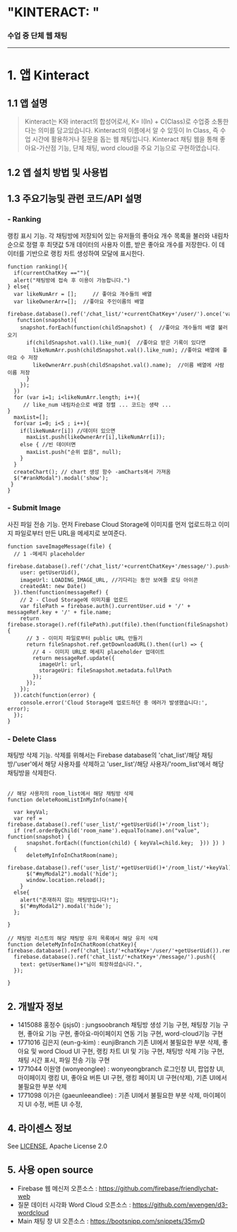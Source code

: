 "KINTERACT: "
============
### 수업 중 단체 웹 채팅
------------


# 1. 앱 Kinteract
## 1.1 앱 설명
>Kinteract는 K와 interact의 합성어로서, K= I(In) + C(Class)로 수업중 소통한다는 의미를 담고있습니다.
>Kinteract의 이름에서 알 수 있듯이 In Class, 즉 수업 시간에 활용하거나 질문을 돕는 웹 채팅입니다. 
>Kinteract 채팅 웹을 통해 좋아요-가산점 기능, 단체 채팅, word cloud을 주요 기능으로 구현하였습니다.

## 1.2 앱 설치 방법 및 사용법
## 1.3 주요기능및 관련 코드/API 설명

### - Ranking 
랭킹 표시 기능. 각 채팅방에 저장되어 있는 유저들의 좋아요 개수 목록을 불러와 내림차순으로 정렬 후 최댓값 5개 데이터의 사용자 이름, 받은 좋아요 개수를 저장한다. 이 데이터를 기반으로 랭킹 차트 생성하여 모달에 표시한다.

```
function ranking(){
  if(currentChatKey ==""){
  alert("채팅방에 접속 후 이용이 가능합니다.")
} else{
  var likeNumArr = [];     // 좋아요 개수들의 배열
  var likeOwnerArr=[];  //좋아요 주인이름의 배열
  firebase.database().ref('/chat_list/'+currentChatKey+'/user/').once('value',
   function(snapshot){
    snapshot.forEach(function(childSnapshot) {  //좋아요 개수들의 배열 불러오기
      if(childSnapshot.val().like_num){  //좋아요 받은 기록이 있다면
        likeNumArr.push(childSnapshot.val().like_num); //좋아요 배열에 좋아요 수 저장
        likeOwnerArr.push(childSnapshot.val().name);  //이름 배열에 사람 이름 저장
      }
    });
  })
  for (var i=1; i<likeNumArr.length; i++){
     // like_num 내림차순으로 배열 정렬 ... 코드는 생략 ...
}
  maxList=[];
  for(var i=0; i<5 ; i++){ 
    if(likeNumArr[i]) //데이터 있으면
      maxList.push(likeOwnerArr[i],likeNumArr[i]);
    else { //빈 데이터면
      maxList.push("순위 없음", null);
    }
  } 
  createChart(); // chart 생성 함수 -amCharts에서 가져옴
  $("#rankModal").modal('show');
 }
}
```
### - Submit Image

사진 파일 전송 기능. 먼저 Firebase Cloud Storage에 이미지를 먼저 업로드하고 이미지 파일로부터 만든 URL을 메세지로 보여준다.

```
function saveImageMessage(file) {
  // 1 -메세지 placeholder
  firebase.database().ref('/chat_list/'+currentChatKey+'/message/').push({
    user: getUserUid(),
    imageUrl: LOADING_IMAGE_URL, //기다리는 동안 보여줄 로딩 아이콘
    createdAt: new Date()
  }).then(function(messageRef) {
    // 2 - Cloud Storage에 이미지를 업로드
    var filePath = firebase.auth().currentUser.uid + '/' + messageRef.key + '/' + file.name;
    return firebase.storage().ref(filePath).put(file).then(function(fileSnapshot) {
      // 3 - 이미지 파일로부터 public URL 만들기
      return fileSnapshot.ref.getDownloadURL().then((url) => {
        // 4 - 이미지 URL로 메세지 placeholder 업데이트
        return messageRef.update({
          imageUrl: url,
          storageUri: fileSnapshot.metadata.fullPath
        });
      });
    });
  }).catch(function(error) {
    console.error('Cloud Storage에 업로드하던 중 에러가 발생했습니다:', error);
  });
}
```

### - Delete Class
채팅방 삭제 기능. 삭제를 위해서는 Firebase database의 'chat_list'/해당 채팅방/'user'에서 해당 사용자를 삭제하고 'user_list'/해당 사용자/'room_list'에서 해당 채팅방을 삭제한다.
```

// 해당 사용자의 room_list에서 해당 채팅방 삭제
function deleteRoomListInMyInfo(name){ 

  var keyVal;
  var ref = firebase.database().ref('user_list/'+getUserUid()+'/room_list');
  if (ref.orderByChild('room_name').equalTo(name).on("value", function(snapshot) {
      snapshot.forEach((function(child) { keyVal=child.key;  })) }) )
  {
      deleteMyInfoInChatRoom(name);
      firebase.database().ref('user_list/'+getUserUid()+'/room_list/'+keyVal).remove();
      $("#myModal2").modal('hide');
      window.location.reload();
    }
  else{
    alert("존재하지 않는 채팅방입니다!");
    $("#myModal2").modal('hide');
  };

}

// 채팅방 리스트의 해당 채팅방 유저 목록에서 해당 유저 삭제
function deleteMyInfoInChatRoom(chatKey){ 
firebase.database().ref('chat_list/'+chatKey+'/user/'+getUserUid()).remove();
  firebase.database().ref('chat_list/'+chatKey+'/message/').push({
    text: getUserName()+"님이 퇴장하셨습니다.",
  });

}

```


## 2. 개발자 정보

- 1415088 홍정수 (jsjs0) 
  : jungsoobranch
  채팅방 생성 기능 구현, 채팅창 기능 구현, 좋아요 기능 구현, 좋아요-마이페이지 연동 기능 구현, word-cloud기능 구현
- 1771016 김은지 (eun-g-kim)
  : eunjiBranch
  기존 UI에서 불필요한 부분 삭제, 좋아요 및 word Cloud UI 구현, 랭킹 차트 UI 및 기능 구현, 채팅방 삭제 기능 구현, 채팅 시간 표시, 파일 전송 기능 구현
- 1771044 이원영 (wonyeonglee) 
  : wonyeongbranch
 로그인창 UI, 팝업창 UI, 마이페이지 랭킹 UI, 좋아요 버튼 UI 구현, 랭킹 페이지 UI 구현(삭제), 기존 UI에서 불필요한 부분 삭제
- 1771098 이가은 (gaeunleeandlee) 
  : 기존 UI에서 불필요한 부분 삭제, 마이페이지 UI 수정, 버튼 UI 수정, 
  
  

## 4. 라이센스 정보
See [LICENSE](LICENSE), Apache License 2.0

## 5. 사용 open source
+ Firebase 웹 메신저 오픈소스 : https://github.com/firebase/friendlychat-web
+ 질문 데이터 시각화 Word Cloud 오픈소스 : https://github.com/wvengen/d3-wordcloud
+ Main 채팅 창 UI 오픈소스 : https://bootsnipp.com/snippets/35mvD
